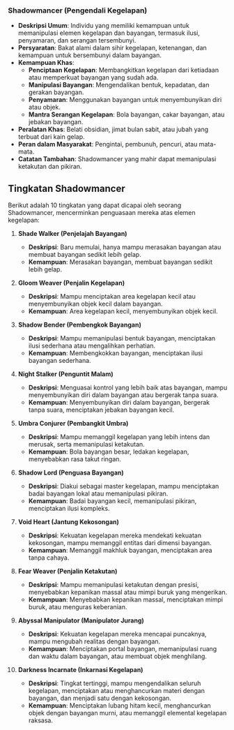 ### Shadowmancer (Pengendali Kegelapan)

*   **Deskripsi Umum**: Individu yang memiliki kemampuan untuk memanipulasi elemen kegelapan dan bayangan, termasuk ilusi, penyamaran, dan serangan tersembunyi.
*   **Persyaratan**: Bakat alami dalam sihir kegelapan, ketenangan, dan kemampuan untuk bersembunyi dalam bayangan.
*   **Kemampuan Khas**:
    *   **Penciptaan Kegelapan**: Membangkitkan kegelapan dari ketiadaan atau memperkuat bayangan yang sudah ada.
    *   **Manipulasi Bayangan**: Mengendalikan bentuk, kepadatan, dan gerakan bayangan.
    *   **Penyamaran**: Menggunakan bayangan untuk menyembunyikan diri atau objek.
    *   **Mantra Serangan Kegelapan**: Bola bayangan, cakar bayangan, atau jebakan bayangan.
*   **Peralatan Khas**: Belati obsidian, jimat bulan sabit, atau jubah yang terbuat dari kain gelap.
*   **Peran dalam Masyarakat**: Pengintai, pembunuh, pencuri, atau mata-mata.
*   **Catatan Tambahan**: Shadowmancer yang mahir dapat memanipulasi ketakutan dan pikiran.

## Tingkatan Shadowmancer

Berikut adalah 10 tingkatan yang dapat dicapai oleh seorang Shadowmancer, mencerminkan penguasaan mereka atas elemen kegelapan:

1.  **Shade Walker (Penjelajah Bayangan)**
    *   **Deskripsi**: Baru memulai, hanya mampu merasakan bayangan atau membuat bayangan sedikit lebih gelap.
    *   **Kemampuan**: Merasakan bayangan, membuat bayangan sedikit lebih gelap.

2.  **Gloom Weaver (Penjalin Kegelapan)**
    *   **Deskripsi**: Mampu menciptakan area kegelapan kecil atau menyembunyikan objek kecil dalam bayangan.
    *   **Kemampuan**: Area kegelapan kecil, menyembunyikan objek kecil.

3.  **Shadow Bender (Pembengkok Bayangan)**
    *   **Deskripsi**: Mampu memanipulasi bentuk bayangan, menciptakan ilusi sederhana atau mengalihkan perhatian.
    *   **Kemampuan**: Membengkokkan bayangan, menciptakan ilusi bayangan sederhana.

4.  **Night Stalker (Penguntit Malam)**
    *   **Deskripsi**: Menguasai kontrol yang lebih baik atas bayangan, mampu menyembunyikan diri dalam bayangan atau bergerak tanpa suara.
    *   **Kemampuan**: Menyembunyikan diri dalam bayangan, bergerak tanpa suara, menciptakan jebakan bayangan kecil.

5.  **Umbra Conjurer (Pembangkit Umbra)**
    *   **Deskripsi**: Mampu memanggil kegelapan yang lebih intens dan merusak, serta memanipulasi ketakutan.
    *   **Kemampuan**: Bola bayangan besar, ledakan kegelapan, menyebabkan rasa takut ringan.

6.  **Shadow Lord (Penguasa Bayangan)**
    *   **Deskripsi**: Diakui sebagai master kegelapan, mampu menciptakan badai bayangan lokal atau memanipulasi pikiran.
    *   **Kemampuan**: Badai bayangan kecil, memanipulasi pikiran, menciptakan ilusi kompleks.

7.  **Void Heart (Jantung Kekosongan)**
    *   **Deskripsi**: Kekuatan kegelapan mereka mendekati kekuatan kekosongan, mampu memanggil entitas dari dimensi bayangan.
    *   **Kemampuan**: Memanggil makhluk bayangan, menciptakan area tanpa cahaya.

8.  **Fear Weaver (Penjalin Ketakutan)**
    *   **Deskripsi**: Mampu memanipulasi ketakutan dengan presisi, menyebabkan kepanikan massal atau mimpi buruk yang mengerikan.
    *   **Kemampuan**: Menyebabkan kepanikan massal, menciptakan mimpi buruk, atau menguras keberanian.

9.  **Abyssal Manipulator (Manipulator Jurang)**
    *   **Deskripsi**: Kekuatan kegelapan mereka mencapai puncaknya, mampu mengubah realitas dengan bayangan.
    *   **Kemampuan**: Menciptakan portal bayangan, memanipulasi ruang dan waktu dalam bayangan, atau membuat objek menghilang.

10. **Darkness Incarnate (Inkarnasi Kegelapan)**
    *   **Deskripsi**: Tingkat tertinggi, mampu mengendalikan seluruh kegelapan, menciptakan atau menghancurkan materi dengan bayangan, dan menjadi satu dengan kekosongan.
    *   **Kemampuan**: Menciptakan lubang hitam kecil, menghancurkan objek dengan bayangan murni, atau memanggil elemental kegelapan raksasa.
